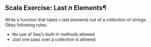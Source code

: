 ## Scala Exercise:  Last _n_ Elements¶

Write a function that takes `n` last elements out of a collection of strings. Obey following rules:
- No use of Seq's built-in methods allowed 
- Just one pass over a collection is allowed